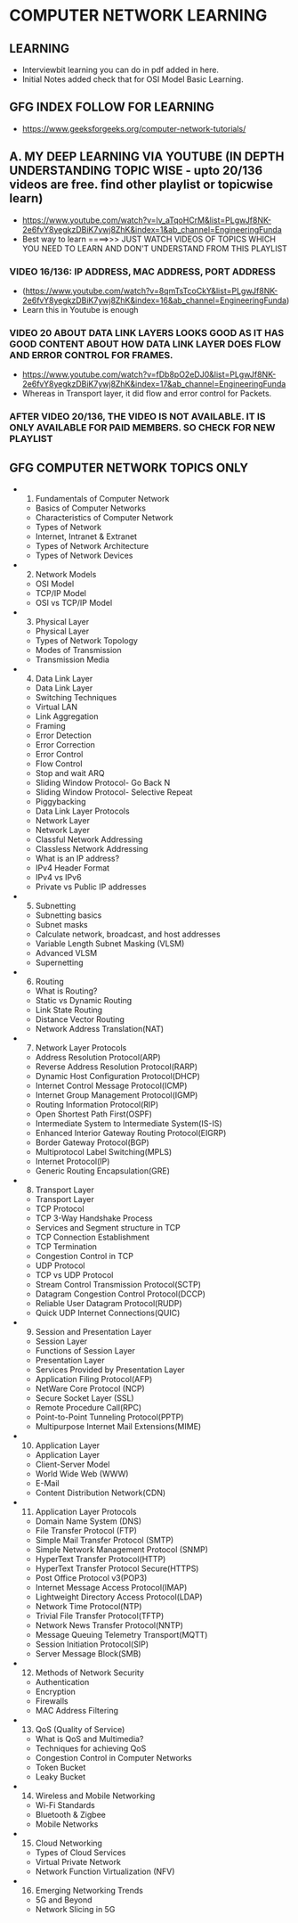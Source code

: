 # COMPUTER NETWORK LEARNING


## LEARNING
* Interviewbit learning you can do in pdf added in here.
* Initial Notes added check that for OSI Model Basic Learning.

## GFG INDEX FOLLOW FOR LEARNING
* https://www.geeksforgeeks.org/computer-network-tutorials/


## A. MY DEEP LEARNING VIA YOUTUBE (IN DEPTH UNDERSTANDING TOPIC WISE - upto 20/136 videos are free. find other playlist or topicwise learn)
* https://www.youtube.com/watch?v=lv_aTqoHCrM&list=PLgwJf8NK-2e6fvY8yegkzDBiK7ywj8ZhK&index=1&ab_channel=EngineeringFunda
* Best way to learn ====>>> JUST WATCH VIDEOS OF TOPICS WHICH YOU NEED TO LEARN AND DON'T UNDERSTAND FROM THIS PLAYLIST

### VIDEO 16/136: IP ADDRESS, MAC ADDRESS, PORT ADDRESS 
* (https://www.youtube.com/watch?v=8qmTsTcoCkY&list=PLgwJf8NK-2e6fvY8yegkzDBiK7ywj8ZhK&index=16&ab_channel=EngineeringFunda)
* Learn this in Youtube is enough

### VIDEO 20 ABOUT DATA LINK LAYERS LOOKS GOOD AS IT HAS GOOD CONTENT ABOUT HOW DATA LINK LAYER DOES FLOW AND ERROR CONTROL FOR FRAMES.
* https://www.youtube.com/watch?v=fDb8pO2eDJ0&list=PLgwJf8NK-2e6fvY8yegkzDBiK7ywj8ZhK&index=17&ab_channel=EngineeringFunda
* Whereas in Transport layer, it did flow and error control for Packets.

### AFTER VIDEO 20/136, THE VIDEO IS NOT AVAILABLE. IT IS ONLY AVAILABLE FOR PAID MEMBERS. SO CHECK FOR NEW PLAYLIST




## GFG COMPUTER NETWORK TOPICS ONLY
* 1. Fundamentals of Computer Network
  * Basics of Computer Networks
  * Characteristics of Computer Network
  * Types of Network
  * Internet, Intranet & Extranet
  * Types of Network Architecture
  * Types of Network Devices
* 2. Network Models
  * OSI Model
  * TCP/IP Model
  * OSI vs TCP/IP Model
* 3. Physical Layer
  * Physical Layer
  * Types of Network Topology
  * Modes of Transmission
  * Transmission Media
* 4. Data Link Layer
  * Data Link Layer
  * Switching Techniques
  * Virtual LAN
  * Link Aggregation
  * Framing
  * Error Detection
  * Error Correction
  * Error Control
  * Flow Control
  * Stop and wait ARQ
  * Sliding Window Protocol- Go Back N
  * Sliding Window Protocol- Selective Repeat
  * Piggybacking
  * Data Link Layer Protocols
  * Network Layer
  * Network Layer
  * Classful Network Addressing
  * Classless Network Addressing
  * What is an IP address?
  * IPv4 Header Format
  * IPv4 vs IPv6
  * Private vs Public IP addresses
* 5. Subnetting
  * Subnetting basics
  * Subnet masks
  * Calculate network, broadcast, and host addresses
  * Variable Length Subnet Masking (VLSM)
  * Advanced VLSM
  * Supernetting
* 6. Routing
  * What is Routing?
  * Static vs Dynamic Routing
  * Link State Routing
  * Distance Vector Routing
  * Network Address Translation(NAT)
* 7. Network Layer Protocols
  * Address Resolution Protocol(ARP)
  * Reverse Address Resolution Protocol(RARP)
  * Dynamic Host Configuration Protocol(DHCP)
  * Internet Control Message Protocol(ICMP)
  * Internet Group Management Protocol(IGMP)
  * Routing Information Protocol(RIP)
  * Open Shortest Path First(OSPF)
  * Intermediate System to Intermediate System(IS-IS)
  * Enhanced Interior Gateway Routing Protocol(EIGRP)
  * Border Gateway Protocol(BGP)
  * Multiprotocol Label Switching(MPLS)
  * Internet Protocol(IP)
  * Generic Routing Encapsulation(GRE)
* 8. Transport Layer
  * Transport Layer
  * TCP Protocol
  * TCP 3-Way Handshake Process
  * Services and Segment structure in TCP
  * TCP Connection Establishment
  * TCP Termination
  * Congestion Control in TCP
  * UDP Protocol
  * TCP vs UDP Protocol
  * Stream Control Transmission Protocol(SCTP)
  * Datagram Congestion Control Protocol(DCCP)
  * Reliable User Datagram Protocol(RUDP)
  * Quick UDP Internet Connections(QUIC)
* 9. Session and Presentation Layer
  * Session Layer
  * Functions of Session Layer
  * Presentation Layer
  * Services Provided by Presentation Layer
  * Application Filing Protocol(AFP)
  * NetWare Core Protocol (NCP)
  * Secure Socket Layer (SSL)
  * Remote Procedure Call(RPC)
  * Point-to-Point Tunneling Protocol(PPTP)
  * Multipurpose Internet Mail Extensions(MIME)
* 10. Application Layer
  * Application Layer
  * Client-Server Model
  * World Wide Web (WWW)
  * E-Mail
  * Content Distribution Network(CDN)
* 11. Application Layer Protocols
  * Domain Name System (DNS)
  * File Transfer Protocol (FTP)
  * Simple Mail Transfer Protocol (SMTP)
  * Simple Network Management Protocol (SNMP)
  * HyperText Transfer Protocol(HTTP)
  * HyperText Transfer Protocol Secure(HTTPS)
  * Post Office Protocol v3(POP3)
  * Internet Message Access Protocol(IMAP)
  * Lightweight Directory Access Protocol(LDAP)
  * Network Time Protocol(NTP)
  * Trivial File Transfer Protocol(TFTP)
  * Network News Transfer Protocol(NNTP)
  * Message Queuing Telemetry Transport(MQTT)
  * Session Initiation Protocol(SIP)
  * Server Message Block(SMB)
* 12. Methods of Network Security
  * Authentication
  * Encryption
  * Firewalls
  * MAC Address Filtering
* 13. QoS (Quality of Service)
  * What is QoS and Multimedia?
  * Techniques for achieving QoS
  * Congestion Control in Computer Networks
  * Token Bucket
  * Leaky Bucket
* 14. Wireless and Mobile Networking
  * Wi-Fi Standards
  * Bluetooth & Zigbee
  * Mobile Networks
* 15. Cloud Networking
  * Types of Cloud Services
  * Virtual Private Network
  * Network Function Virtualization (NFV)
* 16. Emerging Networking Trends
  * 5G and Beyond
  * Network Slicing in 5G



